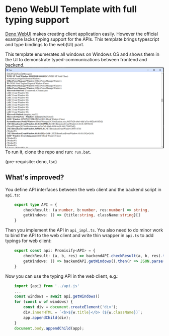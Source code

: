 # Deno WebUI Template with full typing support

[Deno WebUI](https://github.com/webui-dev/deno-webui) makes creating client application easily. However the official example lacks typing support for the APIs.
This template brings typescript and type bindings to the web(UI) part.

This template enumerates all windows on Windows OS and shows them in the UI to demonstrate typed-communications between frontend and backend.
![screenshot](doc/screenshot.png)
To run it, clone the repo and run: `run.bat`.

(pre-requisite: deno, tsc)

## What's improved?

You define API interfaces between the web client and the backend script in `api.ts`:

```typescript
    export type API = {
        checkResult: (a:number, b:number, res:number) => string,
        getWindows: () => {title:string, className:string}[]
    }
```

Then you implement the API in `api_impl.ts`. You also need to do minor work to bind the API to the web client and write thin wrapper in `api.ts` to add typings for web client:

```typescript
    export const api: Promisify<API> = {
        checkResult: (a, b, res) => backendAPI.checkResult(a, b, res).then(r => JSON.parse(r)),
        getWindows: () => backendAPI.getWindows().then(r => JSON.parse(r))
    }
```

Now you can use the typing API in the web client, e.g.:

```typescript
    import {api} from '../api.js'
    ...
    const windows = await api.getWindows()
    for (const w of windows) {
        const div = document.createElement('div');
        div.innerHTML = `<b>${w.title}</b> (${w.className})`;
        app.appendChild(div);
    }
    document.body.appendChild(app);
```
